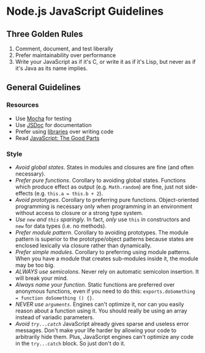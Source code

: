 # Node.js JavaScript Guidelines

## Three Golden Rules

1. Comment, document, and test liberally
2. Prefer maintainability over performance
3. Write your JavaScript as if it's C, or write it as if it's Lisp, but never
   as if it's Java as its name implies.

## General Guidelines

### Resources

* Use [Mocha](http://visionmedia.github.io/mocha/) for testing
* Use [JSDoc](http://usejsdoc.org/) for documentation
* Prefer using [libraries](https://www.npmjs.org/) over writing code
* Read [JavaScript: The Good
  Parts](http://books.google.com/books/about/JavaScript_The_Good_Parts.html?id=PXa2bby0oQ0C)

### Style

* *Avoid global states*. States in modules and closures are fine (and
  often necessary).
* *Prefer pure functions*. Corollary to avoiding global states. Functions which
  produce effect as output (e.g. `Math.random`) are fine, just not side-effects
  (e.g. `this.a = this.b + 2`).
* *Avoid prototypes*. Corollary to preferring pure functions. Object-oriented
  programming is necessary only when programming in an environment without
  access to closure or a strong type system.
* *Use `new` and `this` sparingly*. In fact, *only* use `this` in constructors
  and `new` for data types (i.e. no methods).
* *Prefer module pattern*. Corollary to avoiding prototypes. The module pattern
  is superior to the prototype/object patterns because states are enclosed
  lexically via closure rather than dynamically.
* *Prefer simple modules*. Corollary to preferring using module patterns. When
  you have a module that creates sub-modules inside it, the module may be too
  big.
* *ALWAYS use semicolons*. Never rely on automatic semicolon insertion. It will
  break your mind.
* *Always name your function*. Static functions are preferred over anonymous
  functions, even if you need to do this: `exports.doSomething = function
  doSomething () {}`.
* *NEVER use `arguments`*. Engines can't optimize it, nor can you easily reason
  about a function using it. You should really be using an array instead of
  variadic parameters.
* *Avoid `try...catch`* JavaScript already gives sparse and useless error messages. Don't
  make your life harder by allowing your code to arbitrarily hide them. Plus,
  JavaScript engines can't optimize any code in the `try...catch` block. So
  just don't do it.
